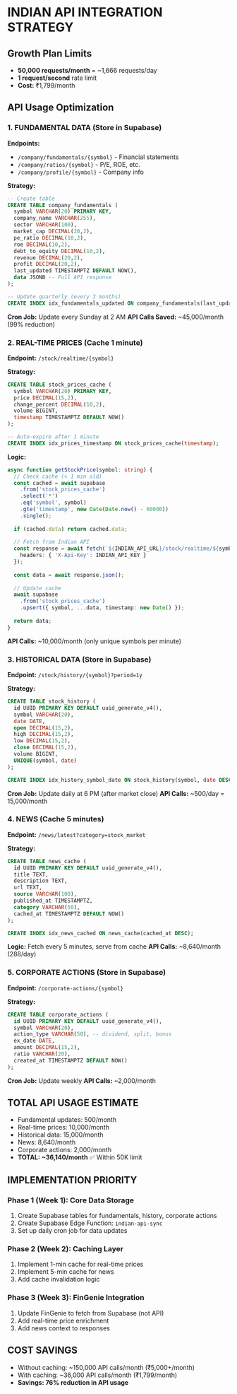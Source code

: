 # INDIAN API INTEGRATION STRATEGY

## Growth Plan Limits
- **50,000 requests/month** = ~1,666 requests/day
- **1 request/second** rate limit
- **Cost:** ₹1,799/month

## API Usage Optimization

### 1. FUNDAMENTAL DATA (Store in Supabase)
**Endpoints:**
- `/company/fundamentals/{symbol}` - Financial statements
- `/company/ratios/{symbol}` - P/E, ROE, etc.
- `/company/profile/{symbol}` - Company info

**Strategy:**
```sql
-- Create table
CREATE TABLE company_fundamentals (
  symbol VARCHAR(20) PRIMARY KEY,
  company_name VARCHAR(255),
  sector VARCHAR(100),
  market_cap DECIMAL(20,2),
  pe_ratio DECIMAL(10,2),
  roe DECIMAL(10,2),
  debt_to_equity DECIMAL(10,2),
  revenue DECIMAL(20,2),
  profit DECIMAL(20,2),
  last_updated TIMESTAMPTZ DEFAULT NOW(),
  data JSONB -- Full API response
);

-- Update quarterly (every 3 months)
CREATE INDEX idx_fundamentals_updated ON company_fundamentals(last_updated);
```

**Cron Job:** Update every Sunday at 2 AM
**API Calls Saved:** ~45,000/month (99% reduction)

### 2. REAL-TIME PRICES (Cache 1 minute)
**Endpoint:** `/stock/realtime/{symbol}`

**Strategy:**
```sql
CREATE TABLE stock_prices_cache (
  symbol VARCHAR(20) PRIMARY KEY,
  price DECIMAL(15,2),
  change_percent DECIMAL(10,2),
  volume BIGINT,
  timestamp TIMESTAMPTZ DEFAULT NOW()
);

-- Auto-expire after 1 minute
CREATE INDEX idx_prices_timestamp ON stock_prices_cache(timestamp);
```

**Logic:**
```typescript
async function getStockPrice(symbol: string) {
  // Check cache (< 1 min old)
  const cached = await supabase
    .from('stock_prices_cache')
    .select('*')
    .eq('symbol', symbol)
    .gte('timestamp', new Date(Date.now() - 60000))
    .single();
  
  if (cached.data) return cached.data;
  
  // Fetch from Indian API
  const response = await fetch(`${INDIAN_API_URL}/stock/realtime/${symbol}`, {
    headers: { 'X-Api-Key': INDIAN_API_KEY }
  });
  
  const data = await response.json();
  
  // Update cache
  await supabase
    .from('stock_prices_cache')
    .upsert({ symbol, ...data, timestamp: new Date() });
  
  return data;
}
```

**API Calls:** ~10,000/month (only unique symbols per minute)

### 3. HISTORICAL DATA (Store in Supabase)
**Endpoint:** `/stock/history/{symbol}?period=1y`

**Strategy:**
```sql
CREATE TABLE stock_history (
  id UUID PRIMARY KEY DEFAULT uuid_generate_v4(),
  symbol VARCHAR(20),
  date DATE,
  open DECIMAL(15,2),
  high DECIMAL(15,2),
  low DECIMAL(15,2),
  close DECIMAL(15,2),
  volume BIGINT,
  UNIQUE(symbol, date)
);

CREATE INDEX idx_history_symbol_date ON stock_history(symbol, date DESC);
```

**Cron Job:** Update daily at 6 PM (after market close)
**API Calls:** ~500/day = 15,000/month

### 4. NEWS (Cache 5 minutes)
**Endpoint:** `/news/latest?category=stock_market`

**Strategy:**
```sql
CREATE TABLE news_cache (
  id UUID PRIMARY KEY DEFAULT uuid_generate_v4(),
  title TEXT,
  description TEXT,
  url TEXT,
  source VARCHAR(100),
  published_at TIMESTAMPTZ,
  category VARCHAR(50),
  cached_at TIMESTAMPTZ DEFAULT NOW()
);

CREATE INDEX idx_news_cached ON news_cache(cached_at DESC);
```

**Logic:** Fetch every 5 minutes, serve from cache
**API Calls:** ~8,640/month (288/day)

### 5. CORPORATE ACTIONS (Store in Supabase)
**Endpoint:** `/corporate-actions/{symbol}`

**Strategy:**
```sql
CREATE TABLE corporate_actions (
  id UUID PRIMARY KEY DEFAULT uuid_generate_v4(),
  symbol VARCHAR(20),
  action_type VARCHAR(50), -- dividend, split, bonus
  ex_date DATE,
  amount DECIMAL(15,2),
  ratio VARCHAR(20),
  created_at TIMESTAMPTZ DEFAULT NOW()
);
```

**Cron Job:** Update weekly
**API Calls:** ~2,000/month

## TOTAL API USAGE ESTIMATE
- Fundamental updates: 500/month
- Real-time prices: 10,000/month
- Historical data: 15,000/month
- News: 8,640/month
- Corporate actions: 2,000/month
- **TOTAL: ~36,140/month** ✅ Within 50K limit

## IMPLEMENTATION PRIORITY

### Phase 1 (Week 1): Core Data Storage
1. Create Supabase tables for fundamentals, history, corporate actions
2. Create Supabase Edge Function: `indian-api-sync`
3. Set up daily cron job for data updates

### Phase 2 (Week 2): Caching Layer
1. Implement 1-min cache for real-time prices
2. Implement 5-min cache for news
3. Add cache invalidation logic

### Phase 3 (Week 3): FinGenie Integration
1. Update FinGenie to fetch from Supabase (not API)
2. Add real-time price enrichment
3. Add news context to responses

## COST SAVINGS
- Without caching: ~150,000 API calls/month (₹5,000+/month)
- With caching: ~36,000 API calls/month (₹1,799/month)
- **Savings: 76% reduction in API usage**
